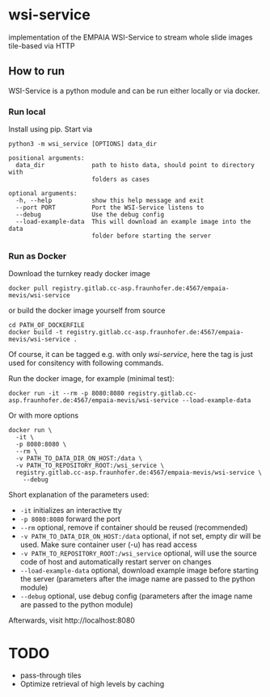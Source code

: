 # wsi-service

implementation of the EMPAIA WSI-Service to stream whole slide images tile-based via HTTP

## How to run
WSI-Service is a python module and can be run either locally or via docker.

### Run local 
Install using pip. Start via
```
python3 -m wsi_service [OPTIONS] data_dir

positional arguments:
  data_dir             path to histo data, should point to directory with
                       folders as cases

optional arguments:
  -h, --help           show this help message and exit
  --port PORT          Port the WSI-Service listens to
  --debug              Use the debug config
  --load-example-data  This will download an example image into the data
                       folder before starting the server

```

### Run as Docker
Download the turnkey ready docker image
```
docker pull registry.gitlab.cc-asp.fraunhofer.de:4567/empaia-mevis/wsi-service
```

or build the docker image yourself from source
```
cd PATH_OF_DOCKERFILE
docker build -t registry.gitlab.cc-asp.fraunhofer.de:4567/empaia-mevis/wsi-service .
```
Of course, it can be tagged e.g. with only *wsi-service*, here the tag is just used for consitency with following commands.

Run the docker image, for example (minimal test):
```
docker run -it --rm -p 8080:8080 registry.gitlab.cc-asp.fraunhofer.de:4567/empaia-mevis/wsi-service --load-example-data
```

Or with more options
```
docker run \
  -it \
  -p 8080:8080 \
  --rm \
  -v PATH_TO_DATA_DIR_ON_HOST:/data \
  -v PATH_TO_REPOSITORY_ROOT:/wsi_service \
  registry.gitlab.cc-asp.fraunhofer.de:4567/empaia-mevis/wsi-service \
    --debug
```

Short explanation of the parameters used:

* ```-it``` initializes an interactive tty
* ```-p 8080:8080``` forward the port
* ```--rm``` optional, remove if container should be reused (recommended)
* ```-v PATH_TO_DATA_DIR_ON_HOST:/data``` optional, if not set, empty dir will be used. Make sure container user (-u) has read access
* ```-v PATH_TO_REPOSITORY_ROOT:/wsi_service``` optional, will use the source code of host and automatically restart server on changes
* ```--load-example-data``` optional, download example image before starting the server (parameters after the image name are passed to the python module)
* ```--debug``` optional, use debug config (parameters after the image name are passed to the python module)


Afterwards, visit http://localhost:8080

# TODO

* pass-through tiles
* Optimize retrieval of high levels by caching
